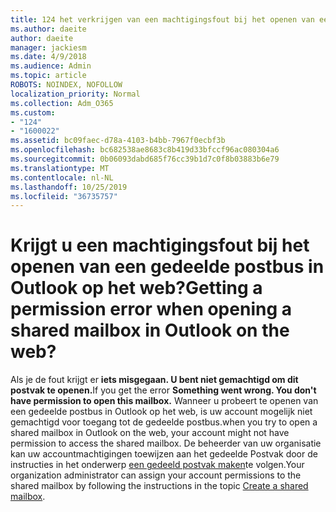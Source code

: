 ```yaml
---
title: 124 het verkrijgen van een machtigingsfout bij het openen van een gedeelde postbus in OWA?
ms.author: daeite
author: daeite
manager: jackiesm
ms.date: 4/9/2018
ms.audience: Admin
ms.topic: article
ROBOTS: NOINDEX, NOFOLLOW
localization_priority: Normal
ms.collection: Adm_O365
ms.custom:
- "124"
- "1600022"
ms.assetid: bc09faec-d78a-4103-b4bb-7967f0ecbf3b
ms.openlocfilehash: bc682538ae8683c8b419d33bfccf96ac080304a6
ms.sourcegitcommit: 0b06093dabd685f76cc39b1d7c0f8b03883b6e79
ms.translationtype: MT
ms.contentlocale: nl-NL
ms.lasthandoff: 10/25/2019
ms.locfileid: "36735757"
---
```

# <a name="getting-a-permission-error-when-opening-a-shared-mailbox-in-outlook-on-the-web"></a><span data-ttu-id="694f8-102">Krijgt u een machtigingsfout bij het openen van een gedeelde postbus in Outlook op het web?</span><span class="sxs-lookup"><span data-stu-id="694f8-102">Getting a permission error when opening a shared mailbox in Outlook on the web?</span></span>

<span data-ttu-id="694f8-103">Als je de fout krijgt er **iets misgegaan. U bent niet gemachtigd om dit postvak te openen.**</span><span class="sxs-lookup"><span data-stu-id="694f8-103">If you get the error **Something went wrong. You don't have permission to open this mailbox.**</span></span> <span data-ttu-id="694f8-104">Wanneer u probeert te openen van een gedeelde postbus in Outlook op het web, is uw account mogelijk niet gemachtigd voor toegang tot de gedeelde postbus.</span><span class="sxs-lookup"><span data-stu-id="694f8-104">when you try to open a shared mailbox in Outlook on the web, your account might not have permission to access the shared mailbox.</span></span> <span data-ttu-id="694f8-105">De beheerder van uw organisatie kan uw accountmachtigingen toewijzen aan het gedeelde Postvak door de instructies in het onderwerp [een gedeeld postvak maken](https://docs.microsoft.com/office365/admin/email/create-a-shared-mailbox)te volgen.</span><span class="sxs-lookup"><span data-stu-id="694f8-105">Your organization administrator can assign your account permissions to the shared mailbox by following the instructions in the topic [Create a shared mailbox](https://docs.microsoft.com/office365/admin/email/create-a-shared-mailbox).</span></span>
  
